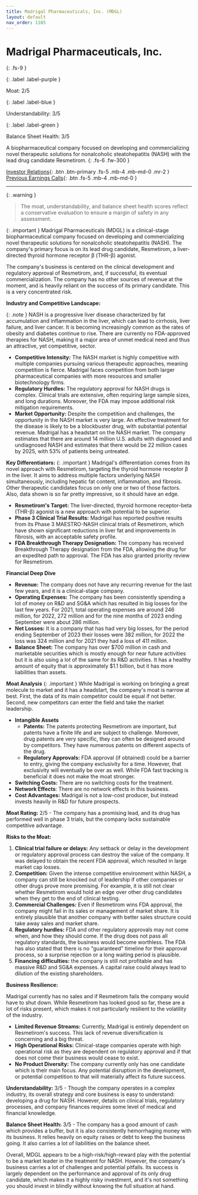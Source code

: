 ```yaml
---
title: Madrigal Pharmaceuticals, Inc. (MDGL)
layout: default
nav_order: 1185
---
```


# Madrigal Pharmaceuticals, Inc.
{: .fs-9 }

{: .label .label-purple }

Moat: 2/5

{: .label .label-blue }

Understandability: 3/5

{: .label .label-green }

Balance Sheet Health: 3/5

A biopharmaceutical company focused on developing and commercializing novel therapeutic solutions for nonalcoholic steatohepatitis (NASH) with the lead drug candidate Resmetirom.
{: .fs-6 .fw-300 }

[Investor Relations](https://www.google.com/search?q=MDGL+investor+relations){: .btn .btn-primary .fs-5 .mb-4 .mb-md-0 .mr-2 }
[Previous Earnings Calls](https://discountingcashflows.com/company/MDGL/transcripts/){: .btn .fs-5 .mb-4 .mb-md-0 }

---

{: .warning }
>The moat, understandability, and balance sheet health scores reflect a conservative evaluation to ensure a margin of safety in any assessment.



{: .important }
Madrigal Pharmaceuticals (MDGL) is a clinical-stage biopharmaceutical company focused on developing and commercializing novel therapeutic solutions for nonalcoholic steatohepatitis (NASH). The company's primary focus is on its lead drug candidate, Resmetirom, a liver-directed thyroid hormone receptor β (THR-β) agonist.

The company's business is centered on the clinical development and regulatory approval of Resmetirom, and, if successful, its eventual commercialization. The company has no other sources of revenue at the moment, and is heavily reliant on the success of its primary candidate. This is a very concentrated risk.

**Industry and Competitive Landscape:**

{: .note }
NASH is a progressive liver disease characterized by fat accumulation and inflammation in the liver, which can lead to cirrhosis, liver failure, and liver cancer.  It is becoming increasingly common as the rates of obesity and diabetes continue to rise. There are currently no FDA-approved therapies for NASH, making it a major area of unmet medical need and thus an attractive, yet competitive, sector.

*   **Competitive Intensity:** The NASH market is highly competitive with multiple companies pursuing various therapeutic approaches, meaning competition is fierce. Madrigal faces competition from both larger pharmaceutical companies with more resources and smaller biotechnology firms.
*   **Regulatory Hurdles:** The regulatory approval for NASH drugs is complex. Clinical trials are extensive, often requiring large sample sizes, and long durations. Moreover, the FDA may impose additional risk mitigation requirements.
*   **Market Opportunity:** Despite the competition and challenges, the opportunity in the NASH market is very large. An effective treatment for the disease is likely to be a blockbuster drug, with substantial potential revenue. Madrigal has a headstart on the NASH market. The company estimates that there are around 14 million U.S. adults with diagnosed and undiagnosed NASH and estimates that there would be 22 million cases by 2025, with 53% of patients being untreated.

**Key Differentiators:**
{: .important }
Madrigal's differentiation comes from its novel approach with Resmetirom, targeting the thyroid hormone receptor β in the liver. It aims to address multiple factors underlying NASH simultaneously, including hepatic fat content, inflammation, and fibrosis. Other therapeutic candidates focus on only one or two of those factors. Also, data shown is so far pretty impressive, so it should have an edge.
*   **Resmetirom's Target:**  The liver-directed, thyroid hormone receptor-beta (THR-β) agonist is a new approach with potential to be superior.
*   **Phase 3 Clinical Trial Results:**  Madrigal has reported positive results from its Phase 3 MAESTRO-NASH clinical trials of Resmetirom, which have shown significant reductions in liver fat and improvements in fibrosis, with an acceptable safety profile.
*   **FDA Breakthrough Therapy Designation:** The company has received Breakthrough Therapy designation from the FDA, allowing the drug for an expedited path to approval. The FDA has also granted priority review for Resmetirom.

**Financial Deep Dive**

*   **Revenue:** The company does not have any recurring revenue for the last few years, and it is a clinical-stage company.
*   **Operating Expenses:** The company has been consistently spending a lot of money on R&D and SG&A which has resulted in big losses for the last few years. For 2021, total operating expenses are around 246 million, for 2022, 272 million and for the nine months of 2023 ending September were about 286 million.
*   **Net Losses:** It is a company that has had very big losses, for the period ending September of 2023 their losses were 382 million, for 2022 the loss was 324 million and for 2021 they had a loss of 411 million.
*   **Balance Sheet:** The company has over $700 million in cash and marketable securities which is mostly enough for near future activities but it is also using a lot of the same for its R&D activities. It has a healthy amount of equity that is approximately $1.1 billion, but it has more liabilities than assets.

**Moat Analysis**
{: .important }
While Madrigal is working on bringing a great molecule to market and it has a headstart, the company's moat is narrow at best. First, the data of its main competitor could be equal if not better. Second, new competitors can enter the field and take the market leadership.
*   **Intangible Assets**
    *   **Patents:** The patents protecting Resmetirom are important, but patents have a finite life and are subject to challenge. Moreover, drug patents are very specific, they can often be designed around by competitors. They have numerous patents on different aspects of the drug.
    *   **Regulatory Approvals:** FDA approval (if obtained) could be a barrier to entry, giving the company exclusivity for a time. However, that exclusivity will eventually be over as well. While FDA fast tracking is beneficial it does not make the moat stronger.
 *   **Switching Costs:** There are no switching costs for the treatment.
 *   **Network Effects**: There are no network effects in this business.
 *   **Cost Advantages:** Madrigal is not a low-cost producer, but instead invests heavily in R&D for future prospects.

**Moat Rating:** 2/5 - The company has a promising lead, and its drug has performed well in phase 3 trials, but the company lacks sustainable competitive advantage.

**Risks to the Moat:**

1.  **Clinical trial failure or delays:** Any setback or delay in the development or regulatory approval process can destroy the value of the company. It was delayed to obtain the recent FDA approval, which resulted in large market cap losses.
2.  **Competition:** Given the intense competitive environment within NASH, a company can still be knocked out of leadership if other companies or other drugs prove more promising. For example, it is still not clear whether Resmetirom would hold an edge over other drug candidates when they get to the end of clinical testing.
3.  **Commercial Challenges:** Even if Resmetirom wins FDA approval, the company might fail in its sales or management of market share. It is entirely plausible that another company with better sales structure could take away sales and market share.
4. **Regulatory hurdles:** FDA and other regulatory approvals may not come when, and how they should come. If the drug does not pass all regulatory standards, the business would become worthless. The FDA has also stated that there is no "guaranteed" timeline for their approval process, so a surprise rejection or a long waiting period is plausible.
5. **Financing difficulties:** the company is still not profitable and has massive R&D and SG&A expenses. A capital raise could always lead to dilution of the existing shareholders.

**Business Resilience:**

Madrigal currently has no sales and if Resmetirom fails the company would have to shut down. While Resmetirom has looked good so far, these are a lot of risks present, which makes it not particularly resilient to the volatility of the industry.
*   **Limited Revenue Streams:**  Currently, Madrigal is entirely dependent on Resmetirom's success. This lack of revenue diversification is concerning and a big threat.
*   **High Operational Risks:** Clinical-stage companies operate with high operational risk as they are dependent on regulatory approval and if that does not come their business would cease to exist.
*  **No Product Diversity:** The company currently only has one candidate which is their main focus. Any potential disruption in the development, or potential competition to that will materially affect its future success.

**Understandability:** 3/5 - Though the company operates in a complex industry, its overall strategy and core business is easy to understand: developing a drug for NASH. However, details on clinical trials, regulatory processes, and company finances requires some level of medical and financial knowledge.
 

**Balance Sheet Health:** 3/5 - The company has a good amount of cash which provides a buffer, but it is also consistently hemorrhaging money with its business. It relies heavily on equity raises or debt to keep the business going. It also carries a lot of liabilities on the balance sheet.

Overall, MDGL appears to be a high-risk/high-reward play with the potential to be a market leader in the treatment for NASH. However, the company's business carries a lot of challenges and potential pitfalls. Its success is largely dependent on the performance and approval of its only drug candidate, which makes it a highly risky investment, and it's not something you should invest in blindly without knowing the full situation at hand.